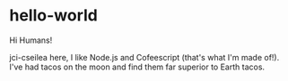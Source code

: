 # hello-world

Hi Humans!

jci-cseilea here, I like Node.js and Cofeescript (that's what I'm made of!).
I've had tacos on the moon and find them far superior to Earth tacos.
